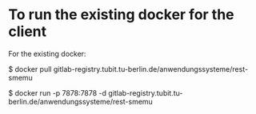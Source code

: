 # To run the existing docker for the client

For the existing docker: 

$ docker pull gitlab-registry.tubit.tu-berlin.de/anwendungssysteme/rest-smemu
 
$ docker run -p 7878:7878 -d gitlab-registry.tubit.tu-berlin.de/anwendungssysteme/rest-smemu
